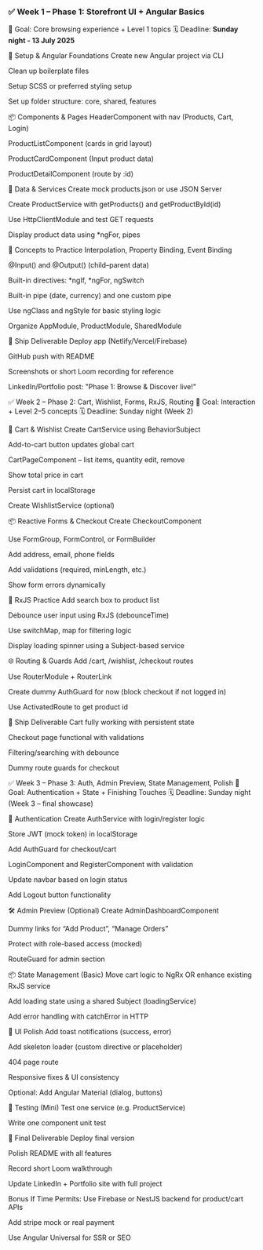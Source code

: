 ### ✅ Week 1 – Phase 1: Storefront UI + Angular Basics
🎯 Goal: Core browsing experience + Level 1 topics
🗓️ Deadline: **Sunday night - 13 July 2025**

🔧 Setup & Angular Foundations
 Create new Angular project via CLI

 Clean up boilerplate files

 Setup SCSS or preferred styling setup

 Set up folder structure: core, shared, features

📦 Components & Pages
 HeaderComponent with nav (Products, Cart, Login)

 ProductListComponent (cards in grid layout)

 ProductCardComponent (Input product data)

 ProductDetailComponent (route by :id)

🔄 Data & Services
 Create mock products.json or use JSON Server

 Create ProductService with getProducts() and getProductById(id)

 Use HttpClientModule and test GET requests

 Display product data using *ngFor, pipes

🧠 Concepts to Practice
 Interpolation, Property Binding, Event Binding

 @Input() and @Output() (child–parent data)

 Built-in directives: *ngIf, *ngFor, ngSwitch

 Built-in pipe (date, currency) and one custom pipe

 Use ngClass and ngStyle for basic styling logic

 Organize AppModule, ProductModule, SharedModule

🎯 Ship Deliverable
 Deploy app (Netlify/Vercel/Firebase)

 GitHub push with README

 Screenshots or short Loom recording for reference

 LinkedIn/Portfolio post: "Phase 1: Browse & Discover live!"

✅ Week 2 – Phase 2: Cart, Wishlist, Forms, RxJS, Routing
🎯 Goal: Interaction + Level 2–5 concepts
🗓️ Deadline: Sunday night (Week 2)

🛒 Cart & Wishlist
 Create CartService using BehaviorSubject

 Add-to-cart button updates global cart

 CartPageComponent – list items, quantity edit, remove

 Show total price in cart

 Persist cart in localStorage

 Create WishlistService (optional)

📦 Reactive Forms & Checkout
 Create CheckoutComponent

 Use FormGroup, FormControl, or FormBuilder

 Add address, email, phone fields

 Add validations (required, minLength, etc.)

 Show form errors dynamically

🔁 RxJS Practice
 Add search box to product list

 Debounce user input using RxJS (debounceTime)

 Use switchMap, map for filtering logic

 Display loading spinner using a Subject-based service

🌐 Routing & Guards
 Add /cart, /wishlist, /checkout routes

 Use RouterModule + RouterLink

 Create dummy AuthGuard for now (block checkout if not logged in)

 Use ActivatedRoute to get product id

🎯 Ship Deliverable
 Cart fully working with persistent state

 Checkout page functional with validations

 Filtering/searching with debounce

 Dummy route guards for checkout

✅ Week 3 – Phase 3: Auth, Admin Preview, State Management, Polish
🎯 Goal: Authentication + State + Finishing Touches
🗓️ Deadline: Sunday night (Week 3 – final showcase)

🔐 Authentication
 Create AuthService with login/register logic

 Store JWT (mock token) in localStorage

 Add AuthGuard for checkout/cart

 LoginComponent and RegisterComponent with validation

 Update navbar based on login status

 Add Logout button functionality

🛠 Admin Preview (Optional)
 Create AdminDashboardComponent

 Dummy links for “Add Product”, “Manage Orders”

 Protect with role-based access (mocked)

 RouteGuard for admin section

📦 State Management (Basic)
 Move cart logic to NgRx OR enhance existing RxJS service

 Add loading state using a shared Subject (loadingService)

 Add error handling with catchError in HTTP

🎨 UI Polish
 Add toast notifications (success, error)

 Add skeleton loader (custom directive or placeholder)

 404 page route

 Responsive fixes & UI consistency

 Optional: Add Angular Material (dialog, buttons)

🧪 Testing (Mini)
 Test one service (e.g. ProductService)

 Write one component unit test

🎯 Final Deliverable
 Deploy final version

 Polish README with all features

 Record short Loom walkthrough

 Update LinkedIn + Portfolio site with full project

Bonus If Time Permits:
Use Firebase or NestJS backend for product/cart APIs

Add stripe mock or real payment

Use Angular Universal for SSR or SEO

